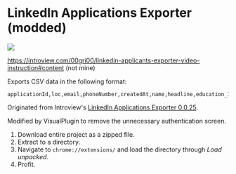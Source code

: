 # LinkedIn Applications Exporter (modded)

![](https://i.vimeocdn.com/video/1889247789-1bed161b30f7b42bcb591da218c92315d21d9988357b40b48d946883fbd5d966-d)

https://introview.com/00gri00/linkedin-applicants-exporter-video-instruction#content (not mine)

Exports CSV data in the following format:

```csv
applicationId,loc,email,phoneNumber,createdAt,name,headline,education_1,education_2,education_3,education_4,expirience_1,expirience_2,expirience_3
```

Originated from Introview's [LinkedIn Applications Exporter 0.0.25](https://www.crxsoso.com/webstore/detail/nenpfcppjapnadplgpeldoafnfccbjoh).

Modified by VisualPlugin to remove the unnecessary authentication screen.

1. Download entire project as a zipped file.
2. Extract to a directory.
3. Navigate to `chrome://extensions/` and load the directory through _Load unpacked_.
4. Profit.

